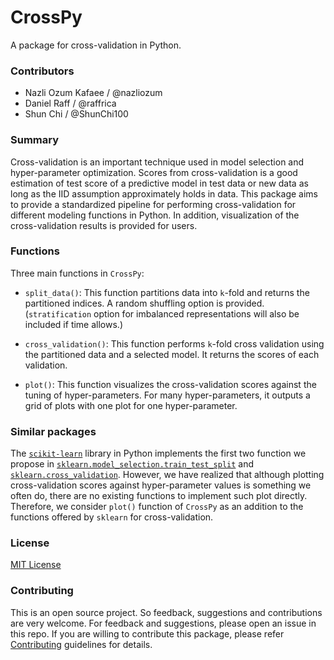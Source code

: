 # CrossPy
A package for cross-validation in Python.

### Contributors

* Nazli Ozum Kafaee / @nazliozum
* Daniel Raff / @raffrica
* Shun Chi / @ShunChi100

### Summary

Cross-validation is an important technique used in model selection and hyper-parameter optimization. Scores from cross-validation is a good estimation of test score of a predictive model in test data or new data as long as the IID assumption approximately holds in data. This package aims to provide a standardized pipeline for performing cross-validation for different modeling functions in Python. In addition, visualization of the cross-validation results is provided for users.  

### Functions

Three main functions in `CrossPy`:

- `split_data()`: This function partitions data into `k`-fold and returns the partitioned indices. A random shuffling option is provided. (`stratification` option for imbalanced representations will also be included if time allows.)

- `cross_validation()`: This function performs `k`-fold cross validation using the partitioned data and a selected model. It returns the scores of each validation.

- `plot()`: This function visualizes the cross-validation scores against the tuning of hyper-parameters. For many hyper-parameters, it outputs a grid of plots with one plot for one hyper-parameter.

### Similar packages

The [`scikit-learn`](http://scikit-learn.org/stable/) library in Python implements the first two function we propose in [`sklearn.model_selection.train_test_split`](http://scikit-learn.org/stable/modules/generated/sklearn.model_selection.train_test_split.html) and [`sklearn.cross_validation`](http://scikit-learn.org/stable/modules/cross_validation.html). However, we have realized that although plotting cross-validation scores against hyper-parameter values is something we often do, there are no existing functions to implement such plot directly. Therefore, we consider `plot()` function of `CrossPy` as an addition to the functions offered by `sklearn` for cross-validation.


### License
[MIT License](https://github.com/UBC-MDS/CrossPy/blob/master/LICENSE)

### Contributing
This is an open source project. So feedback, suggestions and contributions are very welcome. For feedback and suggestions, please open an issue in this repo. If you are willing to contribute this package, please refer [Contributing](https://github.com/UBC-MDS/CrossPy/blob/master/CONTRIBUTING.md) guidelines for details.
